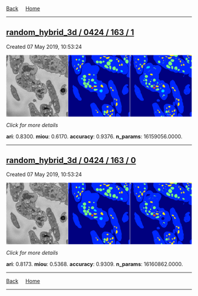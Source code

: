 
[Back](..)&nbsp;&nbsp;&nbsp;&nbsp;&nbsp;[Home](https://leapmanlab.github.io/snapshots)

---

<div class="summary"><a href="1"><h2>random_hybrid_3d / 0424 / 163 / 1</h2></a><p>Created 07 May 2019, 10:53:24
</p><a href="1"><img src="1/media/summary.png" align="center"></a><p>
<i>Click for more details</i>
</p></div>

**ari**: 0.8300. **miou**: 0.6170. **accuracy**: 0.9376. **n_params**: 16159056.0000. 

---

<div class="summary"><a href="0"><h2>random_hybrid_3d / 0424 / 163 / 0</h2></a><p>Created 07 May 2019, 10:53:24
</p><a href="0"><img src="0/media/summary.png" align="center"></a><p>
<i>Click for more details</i>
</p></div>

**ari**: 0.8173. **miou**: 0.5368. **accuracy**: 0.9309. **n_params**: 16160862.0000. 

---

[Back](..)&nbsp;&nbsp;&nbsp;&nbsp;&nbsp;[Home](https://leapmanlab.github.io/snapshots)

---